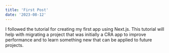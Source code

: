 ```yaml
---
title: 'First Post'
date: '2023-08-12'
---
```


I followed the tutorial for creating my first app using Next.js. This tutorial will
help with migrating a project that was initially a CRA app to improve performance and
to learn something new that can be applied to future projects.
